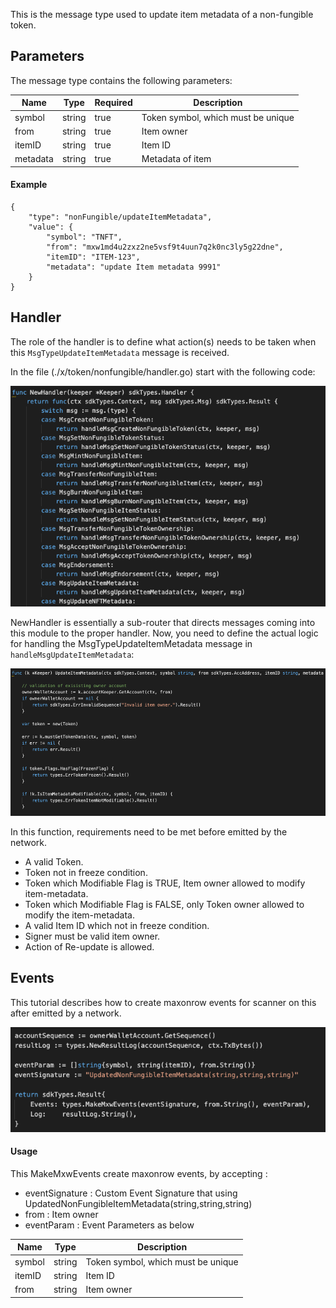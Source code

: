This is the message type used to update item metadata of a non-fungible token.

## Parameters

The message type contains the following parameters:

| Name | Type | Required | Description                 |
| ---- | ---- | -------- | --------------------------- |
| symbol | string | true   | Token symbol, which must be unique| |
| from | string | true   | Item owner| |
| itemID | string | true   | Item ID| |
| metadata | string | true   | Metadata of item| |


#### Example
```
{
    "type": "nonFungible/updateItemMetadata",
    "value": {
        "symbol": "TNFT",
        "from": "mxw1md4u2zxz2ne5vsf9t4uun7q2k0nc3ly5g22dne",
        "itemID": "ITEM-123",
        "metadata": "update Item metadata 9991"
    }
}
```

## Handler

The role of the handler is to define what action(s) needs to be taken when this `MsgTypeUpdateItemMetadata` message is received.

In the file (./x/token/nonfungible/handler.go) start with the following code:

![Image-1](../pic/MintNonFungibleItem_01.png)


NewHandler is essentially a sub-router that directs messages coming into this module to the proper handler.
Now, you need to define the actual logic for handling the MsgTypeUpdateItemMetadata message in `handleMsgUpdateItemMetadata`:

![Image-2](../pic/UpdateItemMetadata_02.png)


In this function, requirements need to be met before emitted by the network.

* A valid Token.
* Token not in freeze condition.
* Token which Modifiable Flag is TRUE, Item owner allowed to modify item-metadata.
* Token which Modifiable Flag is FALSE, only Token owner allowed to modify the item-metadata.
* A valid Item ID which not in freeze condition.
* Signer must be valid item owner.
* Action of Re-update is allowed.


## Events
This tutorial describes how to create maxonrow events for scanner on this after emitted by a network.

![Image-1](../pic/UpdateItemMetadata_03.png)


#### Usage
This MakeMxwEvents create maxonrow events, by accepting :

* eventSignature : Custom Event Signature that using UpdatedNonFungibleItemMetadata(string,string,string)
* from : Item owner
* eventParam : Event Parameters as below

| Name | Type | Description                 |
| ---- | ---- | --------------------------- |
| symbol | string | Token symbol, which must be unique| |
| itemID | string | Item ID| |
| from | string | Item owner| |
